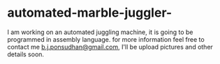 # automated-marble-juggler-

I am working on an automated juggling machine,
it is going to be programmed in assembly language.
for more information feel free to contact me b.j.ponsudhan@gmail.com,
I'll be upload pictures and other details soon.
